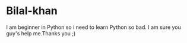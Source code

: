 # Bilal-khan
I am beginner in Python so i need to learn Python so bad. I am sure you guy's help me.Thanks you ;)
